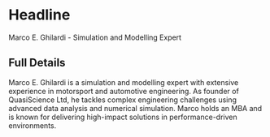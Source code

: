# Headline

Marco E. Ghilardi - Simulation and Modelling Expert 

## Full Details

Marco E. Ghilardi is a simulation and modelling expert with extensive experience in motorsport and automotive engineering. As founder of QuasiScience Ltd, he tackles complex engineering challenges using advanced data analysis and numerical simulation. Marco holds an MBA and is known for delivering high-impact solutions in performance-driven environments.